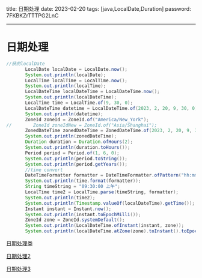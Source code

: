 title:  日期处理
date:  2023-02-20
tags: [java,LocalDate,Duration]
password: 7FKBKZrTTTPG2LnC

---

 <!--more-->


 # 日期处理

 ```java
 //获的localDate
        LocalDate localDate = LocalDate.now();
        System.out.println(localDate);
        LocalTime localTime = LocalTime.now();
        System.out.println(localTime);
        LocalDateTime localDateTime = LocalDateTime.now();
        System.out.println(localDateTime);
        LocalTime time = LocalTime.of(9, 30, 0);
        LocalDateTime datetime = LocalDateTime.of(2023, 2, 20, 9, 30, 0);
        System.out.println(datetime);
        ZoneId zoneId = ZoneId.of("America/New_York");
//        ZoneId zoneIdNew = ZoneId.of("Asia/Shanghai");
        ZonedDateTime zonedDateTime = ZonedDateTime.of(2023, 2, 20, 9, 30, 0, 0, zoneId);
        System.out.println(zonedDateTime);
        Duration duration = Duration.ofHours(2);
        System.out.println(duration.toHours());
        Period period = Period.of(1, 6, 0);
        System.out.println(period.toString());
        System.out.println(period.getYears());
        //time convert
        DateTimeFormatter formatter = DateTimeFormatter.ofPattern("hh:mm:ss a");
        System.out.println(time.format(formatter));
        String timeString = "09:30:00 上午";
        LocalTime time2 = LocalTime.parse(timeString, formatter);
        System.out.println(time2);
        System.out.println(Timestamp.valueOf(localDateTime).getTime());
        Instant instant = Instant.now();
        System.out.println(instant.toEpochMilli());
        ZoneId zone = ZoneId.systemDefault();
        System.out.println(LocalDateTime.ofInstant(instant, zone));
        System.out.println(localDateTime.atZone(zone).toInstant().toEpochMilli());

 ```

 

[日期处理类](https://blog.csdn.net/c15158032319/article/details/116306929)

[日期处理2](https://developer.aliyun.com/article/861856)

[日期处理3](https://blog.csdn.net/zhang89xiao/article/details/78789423)
